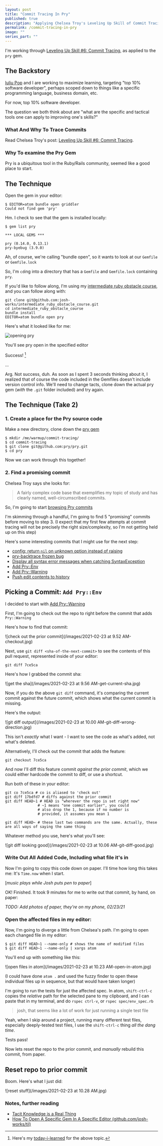 ```yaml
---
layout: post
title: "Commit Tracing In Pry"
published: true
description: "Applying Chelsea Troy's Leveling Up Skill of Commit Tracing"
permalink: /commit-tracing-in-pry
image: ""
series_part: ""
---
```


I'm working through [Leveling Up Skill #6: Commit Tracing](https://chelseatroy.com/2018/07/21/leveling-up-skill-6-commit-tracing/), as applied to the `pry` gem.

## The Backstory

[Iuliu Pop](https://www.iulspop.dev/) and I are working to maximize learning, targeting "top 10% software developer", perhaps scoped down to things like a specific programming language, business domain, etc. 

For now, top 10% software developer.

The question we both think about are "what are the specific and tactical tools one can apply to improving one's skills?"


### What And Why To Trace Commits

Read Chelsea Troy's post: [Leveling Up Skill #6: Commit Tracing](https://chelseatroy.com/2018/07/21/leveling-up-skill-6-commit-tracing/).

### Why To examine the Pry Gem

Pry is a ubiquitous tool in the Ruby/Rails community, seemed like a good place to start.

## The Technique

Open the gem in your editor:

```
$ EDITOR=atom bundle open griddler
Could not find gem 'pry'
```

Hm. I check to see that the gem is installed locally:

```
$ gem list pry

*** LOCAL GEMS ***

pry (0.14.0, 0.13.1)
pry-byebug (3.9.0)
```

Ah, of course, we're calling "bundle open", so it wants to look at our `Gemfile` or `Gemfile.lock`

So, I'm `cd`ing into a directory that has a `Gemfile` and `Gemfile.lock` containing `pry`. 

If you'd like to follow along, I'm using my [intermediate ruby obstacle course](https://github.com/josh-works/intermediate_ruby_obstacle_course), and you can follow along with:

```
git clone git@github.com:josh-works/intermediate_ruby_obstacle_course.git
cd intermediate_ruby_obstacle_course
bundle install
EDITOR=atom bundle open pry
```
Here's what it looked like for me:

![opening pry](/images/commit-tracing-pry.jpg)

You'll see pry open in the specified editor

Success! [^til]

[^til]: Here's my [today-i-learned](https://github.com/josh-works/til/blob/main/ruby/open-specific-gem-in-editor-with-bundler.md) for the above topic. 

...

Arg. Not success, duh. As soon as I spent 3 seconds thinking about it, I realized that of course the code included in the Gemfiles doesn't include version control info. We'll need to change tacts, clone down the actual pry gem (_with_ the `.git` folder included) and try again.

## The Technique (Take 2)

### 1. Create a place for the Pry source code

Make a new directory, clone down the [pry gem](https://github.com/pry/pry)

```
$ mkdir /me/warmup/commit-tracing/
$ cd commit-tracing
$ git clone git@github.com:pry/pry.git
$ cd pry
```

Now we can work through this together!

### 2. Find a promising commit

Chelsea Troy says she looks for:

> A fairly complex code base that exemplifies my topic of study and has clearly named, well-circumscribed commits.

So, I'm going to start [browsing Pry commits](https://github.com/pry/pry/commits/master)

I'm skimming through a handful, I'm going to find 5 "promising" commits before moving to step 3. (I expect that my first few attempts at commit tracing will not be precisely the right size/complexity, so I'm not getting held up on this step)

Here's some interesting commits that I might use for the next step:

- [config: return `nil` on unknown option instead of raising ](https://github.com/pry/pry/commit/5dd061c3406aa84e5cafd489a5c77e550b00d122)
- [pry-backtrace frozen bug ](https://github.com/pry/pry/commit/da81c960272ae0a265f7ded21697d1f09f151ffb)
- [Display all syntax error messages when catching SyntaxException](https://github.com/pry/pry/commit/f6736d526260b2aa9f50b61150a67fcfa2045893)
- [Add Pry::Env](https://github.com/pry/pry/commit/7ce5ca70bb4a1ff447269bdde4cb5d07b8932c8a)
- [Add Pry::Warning](https://github.com/pry/pry/commit/473bc9f2d6a0ebd93c9a09ea3c699c14e01330b0)
- [Push edit contents to history](https://github.com/pry/pry/commit/782a09e057d1e714074d61891a5fba293eb9faca)



## Picking a Commit: `Add Pry::Env`

I decided to start with [Add Pry::Warning](https://github.com/pry/pry/commit/473bc9f2d6a0ebd93c9a09ea3c699c14e01330b0)

First, I'm going to check out the repo to right before the commit that adds `Pry::Warning`

Here's how to find that commit:

![check out the prior commit](/images/2021-02-23 at 9.52 AM-checkout.jpg)

Next, use `git diff <sha-of-the-next-commit>` to see the contents of this pull request, represented inside of your editor:

```
git diff 7ce5ca
```

Here's how I grabbed the commit sha:

![get the sha](/images/2021-02-23 at 9.56 AM-get-current-sha.jpg)

Now, if you do the above `git diff` command, it's comparing the current commit against the future commit, which shows what the current commit is missing. 

Here's the output:

![git diff output](/images/2021-02-23 at 10.00 AM-git-diff-wrong-direction.jpg)

This isn't _exactly_ what I want - I want to see the code as what's added, not what's deleted.

Alternatively, I'll check out the commit that adds the feature:

```
git checkout 7ce5ca
```

And now I'll diff this feature commit _against the prior commit_, which we could either hardcode the commit to diff, or use a shortcut.

Run both of these in your editor:

```shell
git co 7ce5ca # co is aliased to 'check out'
git diff 17bdfd7 # diffs against the prior commit
git diff HEAD~1 # HEAD is "wherever the repo is set right now"
               # ~1 means "one commit earlier", you could 
               # also drop the 1, because if no number is 
               # provided, it assumes you mean 1

git diff HEAD~ # these last two commands are the same. Actually, these are all ways of saying the same thing
```

Whatever method you use, here's what you'll see:

![git diff looking good](/images/2021-02-23 at 10.06 AM-git-diff-good.jpg)

### Write Out All Added Code, Including what file it's in

Now I'm going to copy this code down on paper. I'll time how long this takes me: It's `Time.now` when I start. 

[_music plays while Josh puts pen to paper_]

OK! Finished. It took 9 minutes for me to write out that commit, by hand, on paper:

_TODO: Add photos of paper, they're on my phone, 02/23/21_

### Open the affected files in my editor:

Now, I'm going to diverge a little from Chelsea's path. I'm going to open each changed file in my editor:

```
$ git diff HEAD~1 --name-only # shows the name of modified files
$ git diff HEAD~1 --name-only | xargs atom
```

You'll end up with something like this: 

![open files in atom](/images/2021-02-23 at 10.23 AM-open-in-atom.jpg)

(I could have done `atom .` and used the fuzzy finder to open these individual files up in sequence, but that would have taken longer)

I'm going to run the tests for just the affected spec. In atom, `shift-ctrl-c` copies the _relative_ path for the selected pane to my clipboard, and I can paste that in my terminal, and do `rspec ctrl-v`, or `rspec spec/env_spec.rb`

> josh, that seems like a lot of work for just running a single test file

Yeah, when I skip around a project, running many different test files, especially deeply-tested test files, I use the `shift-ctrl-c` thing _all the dang time_. 

Tests pass!

Now lets reset the repo to the prior commit, and _manually_ rebuild this commit, from paper. 

## Reset repo to prior commit

Boom. Here's what I just did:

![reset stuff](/images/2021-02-23 at 10.28 AM.jpg)







### Notes, further reading

- [Tacit Knowledge is a Real Thing](https://commoncog.com/blog/tacit-knowledge-is-a-real-thing/)
- [How To Open A Specific Gem In A Specific Editor (github.com/josh-works/til)](https://github.com/josh-works/til/blob/main/ruby/open-specific-gem-in-editor-with-bundler.md)
